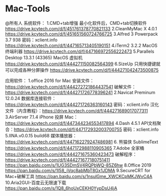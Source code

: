 # Mac-Tools
@所有人
系统软件：
1.CMD+tab增强
最小化软件后，CMD+tab切换软件
https://drive.kcytech.com/d/f/451761378770821133
2.CleanMyMac X 4.0.1
https://drive.kcytech.com/d/f/451651560724766725
3.Alfred 3 Powerpack 3.7 938
密码：xclient.info
https://drive.kcytech.com/d/f/447165713405190151
4.iTerm2 3.2.2
MacOS 终端利器
https://drive.kcytech.com/d/f/447166972556222473
5.Parallels Desktop 13.3.1 (43365)
MacOS 虚拟机
https://drive.kcytech.com/d/f/444271150082564399
6.SizeUp
只用快捷键就可以完成各种分屏操作
https://drive.kcytech.com/d/f/444271042473500875

应用软件：
1.office 2016 for Mac
安装文件：https://drive.kcytech.com/d/f/444272721864437541
破解文件：https://drive.kcytech.com/d/f/444271726778396241
2.Navicat Preminum 12.0.24
数据库连接软件：https://drive.kcytech.com/d/f/444271726363160143
密码：xclient.info
汉化文件（内含教程）：https://drive.kcytech.com/d/f/444271689017077311 
3.AirServer 7.1.4
iPhone 投屏 Mac：https://drive.kcytech.com/d/f/447344234553417894
4.Dash 4.5.1
API文档聚合：https://drive.kcytech.com/d/f/447172932003700755
密码：xclient.info
5.IINA.v0.0.15 build68
媒体播放器：https://drive.kcytech.com/d/f/447162279247486981
6. 熊猫侠 SublimeText
https://drive.kcytech.com/d/f/447172988110905365
7.Adobe 全家桶
https://drive.kcytech.com/d/f/444271675360423473
破解程序：https://drive.kcytech.com/d/f/444271677180751411
https://pan.baidu.com/s/1UG3SDmSV4RQPbWQ-85Z6hw
8.Office 2019
https://pan.baidu.com/s/1I58_jVqc8abMbT8Gx1JDMA
9.SecureCRT for Mac+破解工具
https://pan.baidu.com/s/1nsulGme_XWCKCpMKJWvC4A
10.Aria2GUI-百度云无限速下载
https://pan.baidu.com/s/1Q8_6hoUxCEKH0YypDsU4jA
